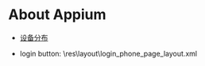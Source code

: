 # About Appium

- [设备分布](https://developer.android.com/about/dashboards/index.html)

- login button: \res\layout\login_phone_page_layout.xml